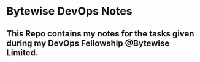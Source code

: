 # Bytewise DevOps Notes
## This Repo contains my notes for the tasks given during my DevOps Fellowship @Bytewise Limited.
